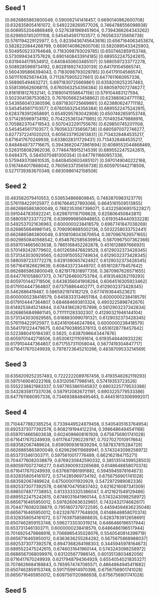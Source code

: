 ## Seed 1
[0.6626865863800049, 0.590062141418457, 0.6690140962600708]
[0.6328358054161072, 0.5492228269577026, 0.7464788556098938]
[0.6089552044868469, 0.5276381969451904, 0.7394366264343262]
[0.6298507452011108, 0.5454545617103577, 0.7605633735656738]
[0.5761194229125977, 0.5, 0.8239436745643616]
[0.6567164063453674, 0.5828220844268799, 0.6690140962600708]
[0.5820895433425903, 0.5049505233764648, 0.7183098793029785]
[0.6507462859153748, 0.5730994343757629, 0.6901408433914185]
[0.6895522475242615, 0.6319444179534912, 0.6408450603485107]
[0.5880597233772278, 0.5089285969734192, 0.8028169274330139]
[0.641791045665741, 0.5604395866394043, 0.7183098793029785]
[0.641791045665741, 0.5611110925674438, 0.7112675905227661]
[0.6477611660957336, 0.568965494632721, 0.6971830725669861]
[0.6358209252357483, 0.5581395626068115, 0.6760563254356384]
[0.6805970072746277, 0.8181818127632141, 0.31690141558647156]
[0.579104483127594, 0.5023041367530823, 0.7676056623458862]
[0.6238806247711182, 0.5439560413360596, 0.6971830725669861]
[0.6238806247711182, 0.5454545617103577, 0.6760563254356384]
[0.6895522475242615, 0.6283783912658691, 0.6549295783042908]
[0.6507462859153748, 0.5714285969734192, 0.7042253613471985]
[0.7014925479888916, 0.7058823704719543, 0.5070422291755676]
[0.6298507452011108, 0.5454545617103577, 0.7605633735656738]
[0.6805970072746277, 0.6277372241020203, 0.6056337952613831]
[0.7134328484535217, 0.6716417670249939, 0.6338028311729431]
[0.7134328484535217, 0.8484848737716675, 0.39436620473861694]
[0.6089552044868469, 0.5263158082962036, 0.7746478915214539]
[0.6895522475242615, 0.6484375, 0.5845070481300354]
[0.6477611660957336, 0.5759493708610535, 0.6408450603485107]
[0.5970149040222168, 0.5167464017868042, 0.7605633735656738]
[0.6059701442718506, 0.5271739363670349, 0.6830986142158508]

## Seed 2
[0.483582079410553, 0.539534866809845, 0.7483870983123779]
[0.5761194229125977, 0.6167664527893066, 0.6645161509513855]
[0.6626865863800049, 0.7882353067398071, 0.43225806951522827]
[0.5910447835922241, 0.6298701167106628, 0.625806450843811]
[0.5880597233772278, 0.6399999856948853, 0.6193548440933228]
[0.5492537021636963, 0.6000000238418579, 0.6967741847038269]
[0.6268656849861145, 0.7090908885002136, 0.5032258033752441]
[0.6626865863800049, 0.8108108043670654, 0.3870967626571655]
[0.6029850840568542, 0.6546762585639954, 0.5870967507362366]
[0.6597014665603638, 0.7865168452262878, 0.4516128897666931]
[0.5701492428779602, 0.6012658476829529, 0.6129032373428345]
[0.5731343030929565, 0.6209150552749634, 0.6129032373428345]
[0.5880597233772278, 0.6291390657424927, 0.6129032373428345]
[0.5671641826629639, 0.608433723449707, 0.6516128778457642]
[0.6626865863800049, 0.8219178318977356, 0.3870967626571655]
[0.6447761058807373, 0.7471264600753784, 0.4193548262119293]
[0.6059701442718506, 0.6438356041908264, 0.6064516305923462]
[0.6179104447364807, 0.673758864402771, 0.6129032373428345]
[0.5462686419487, 0.5865921974182129, 0.6774193644523621]
[0.6000000238418579, 0.6458333134651184, 0.6000000238418579]
[0.6179104447364807, 0.684684693813324, 0.4903225898742676]
[0.6149253845214844, 0.6744186282157898, 0.5612903237342834]
[0.6268656849861145, 0.7111111283302307, 0.41290321946144104]
[0.5731343030929565, 0.6168830990791321, 0.6129032373428345]
[0.5761194229125977, 0.6241610646247864, 0.6000000238418579]
[0.5641791224479675, 0.6047903895378113, 0.6516128778457642]
[0.5223880410194397, 0.5625, 0.6387096643447876]
[0.6059701442718506, 0.6530612111091614, 0.6193548440933228]
[0.6179104447364807, 0.6717557311058044, 0.5677419304847717]
[0.6716417670249939, 0.7978723645210266, 0.4838709533214569]


## Seed 3
[0.6358209252357483, 0.7222222089767456, 0.4193548262119293]
[0.5970149040222168, 0.631205677986145, 0.57419353723526]
[0.5552238821983337, 0.5977653861045837, 0.6903225779533386]
[0.5432835817337036, 0.5879120826721191, 0.6903225779533386]
[0.6477611660957336, 0.7346938848495483, 0.46451613306999207]



## Seed 4
[0.7104477882385254, 0.7339449524879456, 0.5405405163764954]
[0.6925373077392578, 0.8082191944122314, 0.3986486494541168]
[0.6597014665603638, 0.6024096608161926, 0.6756756901741028]
[0.6716417670249939, 0.6117647290229797, 0.7027027010917664]
[0.683582067489624, 0.6590909361839294, 0.587837815284729]
[0.6626865863800049, 0.6296296119689941, 0.5743243098258972]
[0.6537313461303711, 0.5975610017776489, 0.662162184715271]
[0.7044776082038879, 0.8769230842590332, 0.38513514399528503]
[0.6805970072746277, 0.6453900933265686, 0.6148648858070374]
[0.6716417670249939, 0.6376811861991882, 0.5945945978164673]
[0.6328358054161072, 0.5714285969734192, 0.6756756901741028]
[0.683582067489624, 0.675000011920929, 0.5472972989082336]
[0.6925373077392578, 0.6618704795837402, 0.6216216087341309]
[0.6985074877738953, 0.8133333325386047, 0.4121621549129486]
[0.6895522475242615, 0.6746031641960144, 0.5743243098258972]
[0.6656716465950012, 0.5978260636329651, 0.7432432174682617]
[0.7044776082038879, 0.7951807379722595, 0.44594594836235046]
[0.6656716465950012, 0.6232876777648926, 0.6148648858070374]
[0.6328358054161072, 0.5776397585868835, 0.6283783912658691]
[0.6507462859153748, 0.5962733030319214, 0.6486486196517944]
[0.6537313461303711, 0.6000000238418579, 0.6486486196517944]
[0.7014925479888916, 0.7068965435028076, 0.5540540814399719]
[0.6656716465950012, 0.6363636255264282, 0.5675675868988037]
[0.6925373077392578, 0.8947368264198303, 0.3445945978164673]
[0.6895522475242615, 0.6746031641960144, 0.5743243098258972]
[0.6686567068099976, 0.631205677986145, 0.6013513803482056]
[0.6716417670249939, 0.6217948794364929, 0.6554054021835327]
[0.7074626684188843, 0.7659574747085571, 0.4864864945411682]
[0.6507462859153748, 0.5917159914970398, 0.6756756901741028]
[0.6656716465950012, 0.6097561120986938, 0.6756756901741028]

## Seed 5
